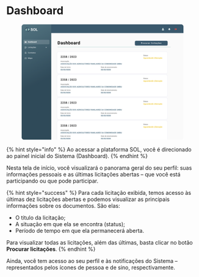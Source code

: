# Dashboard

<figure><img src="../../.gitbook/assets/Dashboard.png" alt=""><figcaption></figcaption></figure>

{% hint style="info" %}
Ao acessar a plataforma SOL, você é direcionado ao painel inicial do Sistema (Dashboard).
{% endhint %}

Nesta tela de início, você visualizará o panorama geral do seu perfil: suas informações pessoais e as últimas licitações abertas – que você está participando ou que pode participar.

{% hint style="success" %}
Para cada licitação exibida, temos acesso às últimas dez licitações abertas e podemos visualizar as principais informações sobre os documentos. São elas:

* O titulo da licitação;
* A situação em que ela se encontra (status);
* Período de tempo em que ela permanecerá aberta.

Para visualizar todas as licitações, além das últimas, basta clicar no botão **Procurar licitações**.
{% endhint %}

Ainda, você tem acesso ao seu perfil e às notificações do Sistema – representados pelos ícones de pessoa e de sino, respectivamente.
